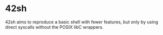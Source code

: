# 42sh

42sh aims to reproduce a basic shell with fewer features, but only by using direct syscalls without the POSIX libC wrappers. 

